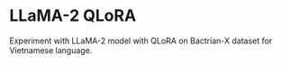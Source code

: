# LLaMA-2 QLoRA
Experiment with LLaMA-2 model with QLoRA on Bactrian-X dataset for Vietnamese language.
